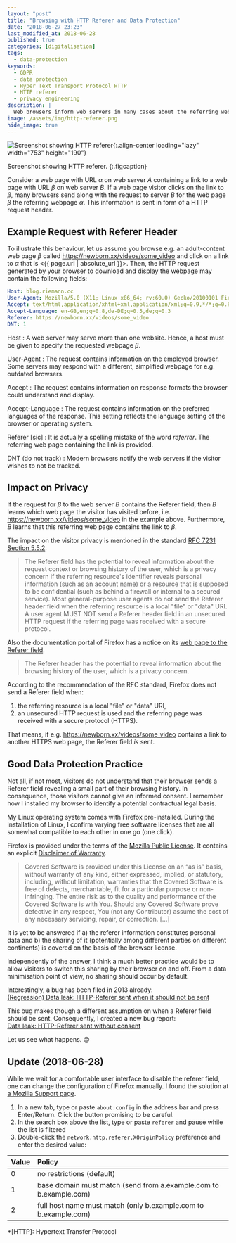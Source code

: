 ```yaml
---
layout: "post"
title: "Browsing with HTTP Referer and Data Protection"
date: "2018-06-27 23:23"
last_modified_at: 2018-06-28
published: true
categories: [digitalisation]
tags:
  - data-protection
keywords:
  - GDPR
  - data protection
  - Hyper Text Transport Protocol HTTP
  - HTTP referer
  - privacy engineering
description: |
  Web browsers inform web servers in many cases about the referring webpage when users browse the web. I consider if this can be a good data protection practice.
image: /assets/img/http-referer.png
hide_image: true
---
```


![Screenshot showing HTTP referer](/assets/img/http-referer.png){:.align-center loading="lazy" width="753" height="190"}

Screenshot showing HTTP referer.
{:.figcaption}


Consider a web page with URL *α* on web server *A* containing a link to a web page with URL *β* on web server *B*. If a web page visitor clicks on the link to *β*, many browsers send along with the request to server *B* for the web page *β* the referring webpage *α*. This information is sent in form of a HTTP request header.

<!--more-->

## Example Request with Referer Header

To illustrate this behaviour, let us assume you browse e.g. an adult-content web page *β* called https://newborn.xx/videos/some_video and click on a link to *α* that is <{{ page.url | absolute_url }}>. Then, the HTTP request generated by your browser to download and display the webpage may contain the following fields:

```yaml
Host: blog.riemann.cc
User-Agent: Mozilla/5.0 (X11; Linux x86_64; rv:60.0) Gecko/20100101 Firefox/60.0
Accept: text/html,application/xhtml+xml,application/xml;q=0.9,*/*;q=0.8
Accept-Language: en-GB,en;q=0.8,de-DE;q=0.5,de;q=0.3
Referer: https://newborn.xx/videos/some_video
DNT: 1
```

Host
:   A web server may serve more than one website. Hence, a host must be given to specify the requested webpage *β*.

User-Agent
:   The request contains information on the employed browser. Some servers may respond with a different, simplified webpage for e.g. outdated browsers.

Accept
:   The request contains information on response formats the browser could understand and display.

Accept-Language
:   The request contains information on the preferred languages of the response. This setting reflects the language setting of the browser or operating system.

Referer [sic]
:   It is actually a spelling mistake of the word *referrer*. The referring web page containing the link is provided.

DNT (do not track)
:   Modern browsers notify the web servers if the visitor wishes to not be tracked.

## Impact on Privacy

If the request for *β* to the web server *B* contains the Referer field, then *B* learns which web page the visitor has visited before, i.e. https://newborn.xx/videos/some_video in the example above. Furthermore, *B* learns that this referring web page contains the link to *β*.

The impact on the visitor privacy is mentioned in the standard [RFC 7231 Section 5.5.2](https://tools.ietf.org/html/rfc7231#section-5.5.2):

> The Referer field has the potential to reveal information about the request context or browsing history of the user, which is a privacy concern if the referring resource's identifier reveals personal information (such as an account name) or a resource that is supposed to be confidential (such as behind a firewall or internal to a secured service).  Most general-purpose user agents do not send the Referer header field when the referring resource is a local "file" or "data" URI.  A user agent MUST NOT send a Referer header field in an unsecured HTTP request if the referring page was received with a secure protocol.

Also the documentation portal of Firefox has a notice on its [web page to the Referer field](https://developer.mozilla.org/en-US/docs/Web/HTTP/Headers/Referer).

> The Referer header has the potential to reveal information about the browsing history of the user, which is a privacy concern.

According to the recommendation of the RFC standard, Firefox does not send a Referer field when:

1. the referring resource is a local "file" or "data" URI,
2. an unsecured HTTP request is used and the referring page was received with a secure protocol (HTTPS).

That means, if e.g. https://newborn.xx/videos/some_video contains a link to another HTTPS web page, the Referer field *is* sent.

## Good Data Protection Practice

Not all, if not most, visitors do not understand that their browser sends a Referer field revealing a small part of their browsing history. In consequence, those visitors cannot give an informed consent. I remember how I installed my browser to identify a potential contractual legal basis.

My Linux operating system comes with Firefox pre-installed. During the installation of Linux, I confirm varying free software licenses that are all somewhat compatible to each other in one go (one click).

Firefox is provided under the terms of the [Mozilla Public License](https://www.mozilla.org/en-US/MPL/2.0/). It contains an explicit [Disclaimer of Warranty](https://www.mozilla.org/en-US/MPL/2.0/#disclaimer-of-warranty).

> Covered Software is provided under this License on an “as is” basis, without warranty of any kind, either expressed, implied, or statutory, including, without limitation, warranties that the Covered Software is free of defects, merchantable, fit for a particular purpose or non-infringing. The entire risk as to the quality and performance of the Covered Software is with You. Should any Covered Software prove defective in any respect, You (not any Contributor) assume the cost of any necessary servicing, repair, or correction. […]

It is yet to be answered if a) the referer information constitutes personal data and b) the sharing of it (potentially among different parties on different continents) is covered on the basis of the browser license.

Independently of the answer, I think a much better practice would be to allow visitors to switch this sharing by their browser on and off. From a data minimisation point of view, no sharing should occur by default.

Interestingly, a bug has been filed in 2013 already:  
[(Regression) Data leak: HTTP-Referer sent when it should not be sent](https://bugzilla.mozilla.org/show_bug.cgi?id=843477)

This bug makes though a different assumption on when a Referer field should be sent. Consequently, I created a new bug report:   
[Data leak: HTTP-Referer sent without consent](https://bugzilla.mozilla.org/show_bug.cgi?id=1471755)

Let us see what happens. :blush:

## Update (2018-06-28)

While we wait for a comfortable user interface to disable the referer field, one can change the configuration of Firefox manually. I found the solution at [a Mozilla Support page](https://support.mozilla.org/en-US/questions/1130505#answer-895983).

1. In a new tab, type or paste `about:config` in the address bar and press Enter/Return. Click the button promising to be careful.
2. In the search box above the list, type or paste `referer` and pause while the list is filtered
3. Double-click the `network.http.referer.XOriginPolicy` preference and enter the desired value:

| Value | Policy                                                            |
| :---- | :---------------------------------------------------------------- |
| 0     | no restrictions (default)                                         |
| 1     | base domain must match (send from a.example.com to b.example.com) |
| 2     | full host name must match (only b.example.com to b.example.com)   |

*[HTTP]: Hypertext Transfer Protocol
